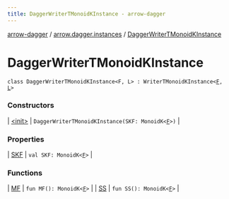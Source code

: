 ```yaml
---
title: DaggerWriterTMonoidKInstance - arrow-dagger
---
```


[arrow-dagger](../../index.html) / [arrow.dagger.instances](../index.html) / [DaggerWriterTMonoidKInstance](./index.html)

# DaggerWriterTMonoidKInstance

`class DaggerWriterTMonoidKInstance<F, L> : WriterTMonoidKInstance<`[`F`](index.html#F)`, `[`L`](index.html#L)`>`

### Constructors

| [&lt;init&gt;](-init-.html) | `DaggerWriterTMonoidKInstance(SKF: MonoidK<`[`F`](index.html#F)`>)` |

### Properties

| [SKF](-s-k-f.html) | `val SKF: MonoidK<`[`F`](index.html#F)`>` |

### Functions

| [MF](-m-f.html) | `fun MF(): MonoidK<`[`F`](index.html#F)`>` |
| [SS](-s-s.html) | `fun SS(): MonoidK<`[`F`](index.html#F)`>` |

